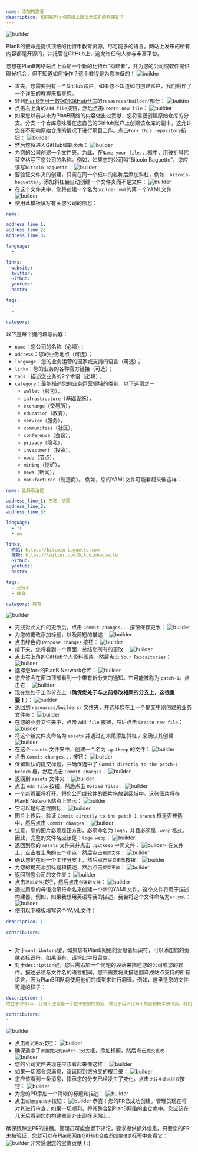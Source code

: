```yaml
---
name: 添加构建者
description: 如何在PlanB网络上提议添加新的构建者？
---
```

![builder](assets/cover.webp)

PlanB的使命是提供顶级的比特币教育资源，尽可能多的语言。网站上发布的所有内容都是开源的，并托管在GitHub上，这允许任何人参与丰富平台。

您想在PlanB网络站点上添加一个新的比特币“构建者”，并为您的公司或软件提供曝光机会，但不知道如何操作？这个教程是为您准备的！
![builder](assets/01.webp)
- 首先，您需要拥有一个GitHub账户。如果您不知道如何创建账户，我们制作了[一个详细的教程来指导您](https://planb.network/tutorials/contribution/others/create-github-account-a75fc39d-f0d0-44dc-9cd5-cd94aee0c07c)。
- 转到[PlanB专用于数据的GitHub仓库](https://github.com/PlanB-Network/bitcoin-educational-content/tree/dev/resources/builders)的`resources/builder/`部分：
![builder](assets/02.webp)
- 点击右上角的`Add file`按钮，然后点击`Create new file`：
![builder](assets/03.webp)
- 如果您以前从未为PlanB网络的内容做出过贡献，您将需要创建原始仓库的分支。分支一个仓库意味着在您自己的GitHub账户上创建该仓库的副本，这允许您在不影响原始仓库的情况下进行项目工作。点击`Fork this repository`按钮：
![builder](assets/04.webp)
- 然后您将进入GitHub编辑页面：
![builder](assets/05.webp)
- 为您的公司创建一个文件夹。为此，在`Name your file...`框中，用破折号代替空格写下您公司的名称。例如，如果您的公司叫“Bitcoin Baguette”，您应该写`bitcoin-baguette`：
![builder](assets/06.webp)
- 要验证文件夹的创建，只需在同一个框中的名称后添加斜杠，例如：`bitcoin-baguette/`。添加斜杠会自动创建一个文件夹而不是文件：
![builder](assets/07.webp)
- 在这个文件夹中，您将创建一个名为`builder.yml`的第一个YAML文件：
![builder](assets/08.webp)
- 使用此模板填写有关您公司的信息：

```yaml
name:

address_line_1:
address_line_2:
address_line_3: 

language:
  - 

links:
  website:
  twitter:
  Github:
  youtube:
  nostr:

tags:
  - 
  - 

category:
```

以下是每个键的填写内容：
- `name`：您公司的名称（必填）；
- `address`：您的业务地点（可选）；
- `language`：您的业务运营的国家或支持的语言（可选）；
- `links`：您的业务的各种官方链接（可选）；
- `tags`：描述您业务的2个术语（必填）；
- `category`：最能描述您的业务运营领域的类别，以下选项之一：
	- `wallet`（钱包），
	- `infrastructure`（基础设施），
	- `exchange`（交易所），
	- `education`（教育），
	- `service`（服务），
	- `communities`（社区），
	- `conference`（会议），
	- `privacy`（隐私），
	- `investment`（投资），
	- `node`（节点），
	- `mining`（挖矿），
	- `news`（新闻），
	- `manufacturer`（制造商）。
例如，您的YAML文件可能看起来像这样：
```yaml
name: 比特币法棍

address_line_1: 巴黎，法国
address_line_2:
address_line_3: 

language:
  - fr
  - en

links:
  网站: https://bitcoin-baguette.com
  推特: https://twitter.com/bitcoinbaguette
  Github:
  youtube:
  nostr:

tags:
  - 比特币
  - 教育

category: 教育
```

![builder](assets/09.webp)
- 完成对此文件的更改后，点击 `Commit changes...` 按钮保存更改：
![builder](assets/10.webp)
- 为您的更改添加标题，以及简短的描述：
![builder](assets/11.webp)
- 点击绿色的 `Propose changes` 按钮：
![builder](assets/12.webp)
- 接下来，您将看到一个页面，总结您所有的更改：
![builder](assets/13.webp)
- 点击右上角的GitHub个人资料图片，然后点击 `Your Repositories`：
![builder](assets/14.webp)
- 选择您fork的PlanB Network仓库：
![builder](assets/15.webp)
- 您应该会在窗口顶部看到一个带有新分支的通知。它可能被称为 `patch-1`。点击它：
![builder](assets/16.webp)
- 现在您处于工作分支上（**确保您处于与之前修改相同的分支上，这很重要！**）：
![builder](assets/17.webp)
- 返回到 `resources/builders/` 文件夹，并选择您在上一个提交中刚创建的业务文件夹：
![builder](assets/18.webp)
- 在您的业务文件夹中，点击 `Add file` 按钮，然后点击 `Create new file`：
![builder](assets/19.webp)
- 将这个新文件夹命名为 `assets` 并通过在末尾添加斜杠 `/` 来确认其创建：
![builder](assets/20.webp)
- 在这个 `assets` 文件夹中，创建一个名为 `.gitkeep` 的文件：
![builder](assets/21.webp)
- 点击 `Commit changes...` 按钮：
![builder](assets/22.webp)
- 保留默认的提交标题，并确保选中了 `Commit directly to the patch-1 branch` 框，然后点击 `Commit changes`： ![builder](assets/23.webp)
- 返回到 `assets` 文件夹：
![builder](assets/24.webp)
- 点击 `Add file` 按钮，然后点击 `Upload files`：
![builder](assets/25.webp)
- 一个新页面将打开。将您公司或软件的图片拖放到区域中。这张图片将在PlanB Network站点上显示：
![builder](assets/26.webp)
- 它可以是标志或图标：
![builder](assets/27.webp)
- 图片上传后，验证 `Commit directly to the patch-1 branch` 框是否被选中，然后点击 `Commit changes`：
![builder](assets/28.webp)
- 注意，您的图片必须是正方形，必须命名为 `logo`，并且必须是 `.webp` 格式。因此，完整的文件名应该是：`logo.webp`：
![builder](assets/29.webp)
- 返回到您的 `assets` 文件夹并点击 `.gitkeep` 中间文件：
![builder](assets/30.webp)- 在文件上，点击右上角的三个小点，然后点击`删除文件`：
![builder](assets/31.webp)
- 确认您仍在同一个工作分支上，然后点击`提交更改`按钮：
![builder](assets/32.webp)
- 为您的提交添加标题和描述，然后点击`提交更改`：
![builder](assets/33.webp)
- 返回到您公司的文件夹：
![builder](assets/34.webp)
- 点击`添加文件`按钮，然后点击`创建新文件`：
![builder](assets/35.webp)
- 通过用您的母语指示符命名来创建一个新的YAML文件。这个文件将用于描述构建器。例如，如果我想用英语写我的描述，我会将这个文件命名为`en.yml`：
![builder](assets/36.webp)
- 使用以下模板填写这个YAML文件：
```yaml
description: |
 
contributors:
 - 
```

- 对于`contributors`键，如果您有PlanB网络的贡献者标识符，可以添加您的贡献者标识符。如果没有，请将此字段留空。
- 对于`description`键，您只需添加一个简短的段落来描述您的公司或您的软件。描述必须与文件名的语言相同。您不需要将此描述翻译成站点支持的所有语言，因为PlanB团队将使用他们的模型来进行翻译。例如，这里是您的文件可能的样子：
```yaml
description: |
成立于2017年，比特币法棍是一个位于巴黎的协会，致力于组织比特币聚会和技术研讨会。我们汇集了热情者、专家和好奇心强的人，探索和讨论比特币技术的复杂性。我们的活动提供了一个知识分享、网络建设和深入理解比特币内部运作的平台。加入比特币法棍，成为巴黎比特币社区的一部分，并与最新的领域进展保持同步。

contributors:
- 
```
![builder](assets/37.webp)
- 点击`提交更改`按钮：
![builder](assets/38.webp)
- 确保选中了`直接提交到patch-1分支`框，添加标题，然后点击`提交更改`：
![builder](assets/39.webp)
- 您的公司文件夹现在应该看起来像这样：
![builder](assets/40.webp)
- 如果一切都令您满意，请返回到您分叉的根目录：
![builder](assets/41.webp)
- 您应该看到一条消息，指示您的分支已经发生了变化。点击`比较并请求拉取`按钮：
![builder](assets/42.webp)
- 为您的PR添加一个清晰的标题和描述：
![builder](assets/43.webp)
- 点击`创建拉取请求`按钮：
![builder](assets/44.webp)
恭喜！您的PR已成功创建。管理员现在将对其进行审查，如果一切顺利，将其整合到PlanB网络的主仓库中。您应该在几天后看到您的构建器简介出现在网站上。

确保跟踪您PR的进展。管理员可能会留下评论，要求提供额外信息。只要您的PR未被验证，您就可以在PlanB网络GitHub仓库的`拉取请求`标签中查看它：
![builder](assets/45.webp)
非常感谢您的宝贵贡献！:)
